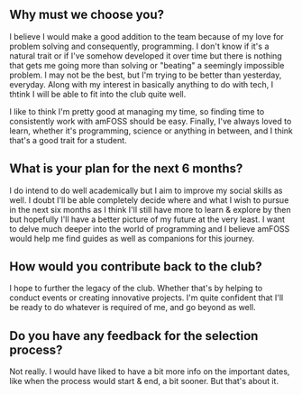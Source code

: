Why must we choose you?
-------
I believe I would make a good addition to the team because of my love for problem solving and consequently, programming. I don't know if it's a natural trait or if I've somehow developed it over time but there is nothing that gets me going more than solving or "beating" a seemingly impossible problem. I may not be the best, but I'm trying to be better than yesterday, everyday. Along with my interest in basically anything to do with tech, I thtink I will be able to fit into the club quite well.

I like to think I'm pretty good at managing my time, so finding time to consistently work with amFOSS should be easy. Finally, I've always loved to learn, whether it's programming, science or anything in between, and I think that's a good trait for a student.

What is your plan for the next 6 months?
-------
I do intend to do well academically but I aim to improve my social skills as well. I doubt I'll be able completely decide where and what I wish to pursue in the next six months as I think I'll still have more to learn & explore by then but hopefully I'll have a better picture of my future at the very least. I want to delve much deeper into the world of programming and I believe amFOSS would help me find guides as well as companions for this journey.

How would you contribute back to the club?
-------
I hope to further the legacy of the club. Whether that's by helping to conduct events or creating innovative projects. I'm quite confident that I'll be ready to do whatever is required of me, and go beyond as well. 

Do you have any feedback for the selection process?
-------
Not really. I would have liked to have a bit more info on the important dates, like when the process would start & end, a bit sooner. But that's about it.
